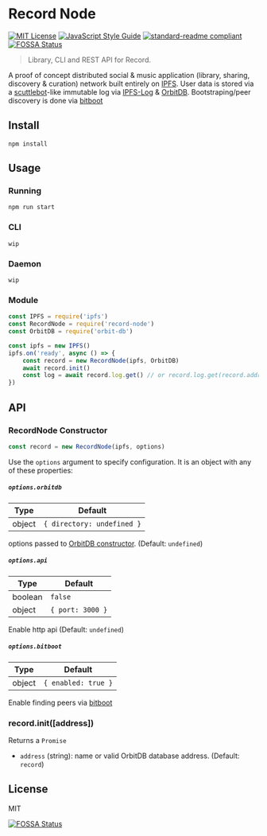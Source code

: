 # Record Node

[![MIT License](http://img.shields.io/badge/license-MIT-blue.svg?style=flat)](LICENSE) [![JavaScript Style Guide](https://img.shields.io/badge/code_style-standard-brightgreen.svg)](https://standardjs.com) [![standard-readme compliant](https://img.shields.io/badge/readme%20style-standard-brightgreen.svg?style=flat)](https://github.com/RichardLitt/standard-readme)
[![FOSSA Status](https://app.fossa.io/api/projects/git%2Bgithub.com%2Fmistakia%2Frecord-node.svg?type=shield)](https://app.fossa.io/projects/git%2Bgithub.com%2Fmistakia%2Frecord-node?ref=badge_shield)

> Library, CLI and REST API for Record.

A proof of concept distributed social & music application (library, sharing, discovery & curation) network built entirely on [IPFS](https://github.com/ipfs/js-ipfs). User data is stored via a [scuttlebot](http://scuttlebot.io/)-like immutable log via [IPFS-Log](https://github.com/orbitdb/ipfs-log) & [OrbitDB](https://github.com/orbitdb/orbit-db). Bootstraping/peer discovery is done via [bitboot](https://github.com/tintfoundation/bitboot)

## Install
```
npm install
```

## Usage

### Running
```
npm run start
```

### CLI
```
wip
```

### Daemon
```
wip
```

### Module
```js
const IPFS = require('ipfs')
const RecordNode = require('record-node')
const OrbitDB = require('orbit-db')

const ipfs = new IPFS()
ipfs.on('ready', async () => {
    const record = new RecordNode(ipfs, OrbitDB)
    await record.init()
    const log = await record.log.get() // or record.log.get(record.address)
})
```

## API
### RecordNode Constructor
```js
const record = new RecordNode(ipfs, options)
```
Use the `options` argument to specify configuration. It is an object with any of these properties:

##### `options.orbitdb`

| Type | Default |
|------|---------|
| object | `{ directory: undefined }` |

options passed to [OrbitDB constructor](https://github.com/orbitdb/orbit-db/blob/master/API.md#createinstanceipfs-options). (Default: `undefined`)

##### `options.api`

| Type | Default |
|------|---------|
| boolean | `false` |
| object | `{ port: 3000 }` |

Enable http api (Default: `undefined`)

##### `options.bitboot`

| Type | Default |
|------|---------|
| object | `{ enabled: true }` |

Enable finding peers via [bitboot](https://github.com/tintfoundation/bitboot)

### record.init([address])
Returns a `Promise`
- `address` (string): name or valid OrbitDB database address. (Default: `record`)

## License
MIT


[![FOSSA Status](https://app.fossa.io/api/projects/git%2Bgithub.com%2Fmistakia%2Frecord-node.svg?type=large)](https://app.fossa.io/projects/git%2Bgithub.com%2Fmistakia%2Frecord-node?ref=badge_large)
